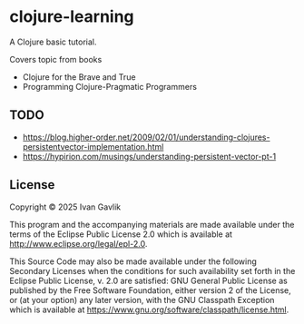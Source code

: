 # clojure-learning

A Clojure basic tutorial.

Covers topic from books
* Clojure for the Brave and True
* Programming Clojure-Pragmatic Programmers

## TODO
* https://blog.higher-order.net/2009/02/01/understanding-clojures-persistentvector-implementation.html
* https://hypirion.com/musings/understanding-persistent-vector-pt-1

## License

Copyright © 2025 Ivan Gavlik

This program and the accompanying materials are made available under the
terms of the Eclipse Public License 2.0 which is available at
http://www.eclipse.org/legal/epl-2.0.

This Source Code may also be made available under the following Secondary
Licenses when the conditions for such availability set forth in the Eclipse
Public License, v. 2.0 are satisfied: GNU General Public License as published by
the Free Software Foundation, either version 2 of the License, or (at your
option) any later version, with the GNU Classpath Exception which is available
at https://www.gnu.org/software/classpath/license.html.
